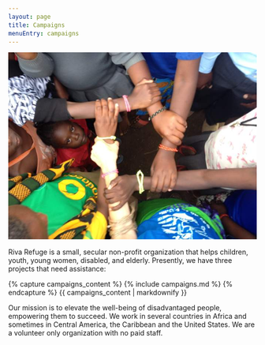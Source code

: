```yaml
---
layout: page
title: Campaigns
menuEntry: campaigns
---
```


![Linked arms symbolizing unity and support among diverse individuals.](/images/fp-hero.jpg)

Riva Refuge is a small, secular non-profit organization that helps children, youth, young women, disabled, and elderly. Presently, we have three projects that need assistance:

{% capture campaigns_content %}
{% include campaigns.md %}
{% endcapture %}
{{ campaigns_content | markdownify }}

Our mission is to elevate the well-being of disadvantaged people, empowering them to succeed. We work in several countries in Africa and sometimes in Central America, the Caribbean and the United States. We are a volunteer only organization with no paid staff.

